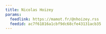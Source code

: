 ```yaml
---
title: Nicolas Hoizey
params:
  feedlink: https://mamot.fr/@nhoizey.rss
  feedid: ac7f61816a1cbf9dc68cfe43131acb35
---
```

